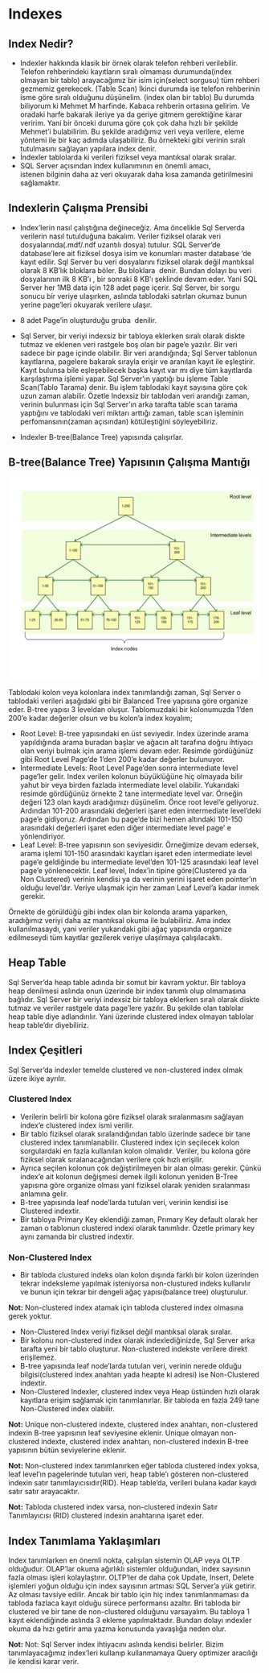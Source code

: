
# Indexes

## Index Nedir?

* Indexler hakkında klasik bir örnek olarak telefon rehberi verilebilir. Telefon rehberindeki kayıtların sıralı olmaması durumunda(index olmayan bir tablo) arayacağımız bir isim için(select sorgusu) tüm rehberi gezmemiz gerekecek. (Table Scan) İkinci durumda ise telefon rehberinin isme göre sıralı olduğunu düşünelim. (index olan bir tablo) Bu durumda biliyorum ki Mehmet M harfinde. Kabaca rehberin ortasına gelirim. Ve oradaki harfe bakarak ileriye ya da geriye gitmem gerektiğine karar veririm. Yani bir önceki duruma göre çok çok daha hızlı bir şekilde Mehmet’i bulabilirim. Bu şekilde aradığımız veri veya verilere, eleme yöntemi ile bir kaç adımda ulaşabiliriz. Bu örnekteki gibi verinin sıralı tutulmasını sağlayan yapılara index denir.
* İndexler tablolarda ki verileri fiziksel veya mantıksal olarak sıralar. 
* SQL Server açısından index kullanımının en önemli amacı, istenen bilginin daha az veri okuyarak daha kısa zamanda getirilmesini sağlamaktır.

## Indexlerin Çalışma Prensibi

* Index’lerin nasıl çalıştığına değineceğiz. Ama öncelikle Sql Serverda verilerin nasıl tutulduğuna bakalım. Veriler fiziksel olarak veri dosyalarında(.mdf/.ndf uzantılı dosya) tutulur. SQL Server’de database’lere ait fiziksel dosya isim ve konumları master database ‘de kayıt edilir. Sql Server bu veri dosyalarını fiziksel olarak değil mantıksal olarak 8 KB’lık bloklara böler. Bu bloklara <Page> denir. Bundan dolayı bu veri dosyalarının ilk 8 KB’ı <page0>, bir sonraki 8 KB’ı <page1> şeklinde devam eder. Yani SQL Server her 1MB data için 128 adet page içerir. Sql Server, bir sorgu sonucu bir veriye ulaşırken, aslında tablodaki satırları okumaz bunun yerine page’leri okuyarak verilere ulaşır.

* 8 adet Page’in oluşturduğu gruba <Extent> denilir.

* Sql Server, bir veriyi indexsiz bir tabloya eklerken sıralı olarak diskte tutmaz ve eklenen veri rastgele boş olan bir page’e yazılır. Bir veri sadece bir page içinde olabilir. Bir veri arandığında; Sql Server tablonun kayıtlarına, pagelere bakarak sırayla erişir ve aranılan kayıt ile eşleştirir. Kayıt bulunsa bile eşleşebilecek başka kayıt var mı diye tüm kayıtlarda karşılaştırma işlemi yapar. Sql Server’ın yaptığı bu işleme Table Scan(Tablo Tarama) denir. Bu işlem tablodaki kayıt sayısına göre çok uzun zaman alabilir. Özetle Indexsiz bir tablodan veri arandığı zaman, verinin bulunması için Sql Server’ın arka tarafta table scan tarama yaptığını ve tablodaki veri miktarı arttığı zaman, table scan işleminin perfomansının(zaman açısından) kötüleştiğini söyleyebiliriz.

* Indexler B-tree(Balance Tree) yapısında çalışırlar.

## B-tree(Balance Tree) Yapısının Çalışma Mantığı

![Alternatif Metin](Assets/Screenshot20.png)

Tablodaki kolon veya kolonlara index tanımlandığı zaman, Sql Server o tablodaki verileri aşağıdaki gibi bir Balanced Tree yapısına göre organize eder. B-tree yapısı 3 leveldan oluşur. Tablomuzdaki bir kolonumuzda 1’den 200’e kadar değerler olsun ve bu kolon’a index koyalım;

* Root Level: B-tree yapısındaki en üst seviyedir. Index üzerinde arama yapıldığında arama buradan başlar ve ağacın alt tarafına doğru ihtiyacı olan veriyi bulmak için arama işlemi devam eder. Resimde gördüğünüz gibi Root Level Page’de 1’den 200’e kadar değerler bulunuyor.
* Intermediate Levels: Root Level Page’den sonra intermediate level page’ler gelir. Index verilen kolonun büyüklüğüne hiç olmayada bilir yahut bir veya birden fazlada intermediate level olabilir. Yukarıdaki resimde gördüğünüz örnekte 2 tane intermediate level var. Örneğin değeri 123 olan kaydı aradığımızı düşünelim. Önce root level’e geliyoruz. Ardından 101-200 arasındaki değerleri işaret eden intermediate level’deki page’e gidiyoruz. Ardından bu page’de bizi hemen altındaki 101-150 arasındaki değerleri işaret eden diğer intermediate level page’ e yönlendiriyor.
* Leaf Level: B-tree yapısının son seviyesidir. Örneğimize devam edersek, arama işlemi 101-150 arasındaki kayıtları işaret eden intermediate level page’e geldiğinde bu intermediate level’den 101-125 arasındaki leaf level page’e yönlenecektir. Leaf level, Index’in tipine göre(Clustered ya da Non Clustered) verinin kendisi ya da verinin yerini işaret eden pointer’ın olduğu level’dır. Veriye ulaşmak için her zaman Leaf Level’a kadar inmek gerekir.

Örnekte de görüldüğü gibi index olan bir kolonda arama yaparken, aradığımız veriyi daha az mantıksal okuma ile bulabiliriz. Ama index kullanılmasaydı, yani veriler yukarıdaki gibi ağaç yapısında organize edilmeseydi tüm kayıtlar gezilerek veriye ulaşılmaya çalışılacaktı.

## Heap Table
Sql Server’da heap table adında bir somut bir kavram yoktur. Bir tabloya heap denilmesi aslında onun üzerinde bir index tanımlı olup olmamasına bağlıdır. Sql Server bir veriyi indexsiz bir tabloya eklerken sıralı olarak diskte tutmaz ve veriler rastgele data page’lere yazılır. Bu şekilde olan tablolar heap table diye adlandırılır. Yani üzerinde clustered index olmayan tablolar heap table’dır diyebiliriz.

## Index Çeşitleri
Sql Server’da indexler temelde clustered ve non-clustered index olmak üzere ikiye ayrılır.

### Clustered Index

* Verilerin belirli bir kolona göre fiziksel olarak sıralanmasını sağlayan index’e clustered index ismi verilir. 
* Bir tablo fiziksel olarak sıralandığından tablo üzerinde sadece bir tane clustered index tanımlanabilir. Clustered index için seçilecek kolon sorgulardaki en fazla kullanılan kolon olmalıdır. Veriler, bu kolona göre fiziksel olarak sıralanacağından verilere çok hızlı erişilir. 
* Ayrıca seçilen kolonun çok değiştirilmeyen bir alan olması gerekir. Çünkü index’e ait kolonun değişmesi demek ilgili kolonun yeniden B-Tree yapısına göre organize olması yani fiziksel olarak yeniden sıralanması anlamına gelir. 
* B-tree yapısında leaf node’larda tutulan veri, verinin kendisi ise Clustered indextir. 
* Bir tabloya Primary Key eklendiği zaman, Prımary Key default olarak her zaman o tablonun clustered indexi olarak tanımlıdır. Özetle primary key aynı zamanda bir clustred indextir.

### Non-Clustered Index

* Bir tabloda clustured indeks olan kolon dışında farklı bir kolon üzerinden tekrar indeksleme yapılmak isteniyorsa non-clustured indeks kullanılır ve bunun için tekrar bir dengeli ağaç yapısı(balance tree) oluşturulur.
  
**Not:** Non-clustered index atamak için tabloda clustered index olmasına gerek yoktur.

* Non-Clustered Index veriyi fiziksel değil mantıksal olarak sıralar. 
* Bir kolonu non-clustered index olarak indexlediğinizde, Sql Server arka tarafta yeni bir tablo oluşturur. Non-clustered indekste verilere direkt erişilemez. 
* B-tree yapısında leaf node’larda tutulan veri, verinin nerede olduğu bilgisi(clustered index anahtarı yada heapte ki adresi) ise Non-Clustered indextir.
* Non-Clustered Indexler, clustered index veya Heap üstünden hızlı olarak kayıtlara erişim sağlamak için tanımlanırlar. Bir tabloda en fazla 249 tane Non-Clustered index olabilir.

**Not:** Unique non-clustered indexte, clustered index anahtarı, non-clustered indexin B-tree yapısının leaf seviyesine eklenir. Unique olmayan non-clustered indexte, clustered index anahtarı, non-clustered indexin B-tree yapısının bütün seviyelerine eklenir.

**Not:** Non-clustered index tanımlanırken eğer tabloda clustered index yoksa, leaf level’ın pagelerinde tutulan veri, heap table’ı gösteren non-clustered indexin satır tanımlayıcısıdır(RID). Heap table’da, verileri bulana kadar kaydı satır satır arayacaktır.

**Not:** Tabloda clustered index varsa, non-clustered indexin Satır Tanımlayıcısı (RID) clustered indexin anahtarına işaret eder.

## Index Tanımlama Yaklaşımları

Index tanımlarken en önemli nokta, çalışılan sistemin OLAP veya OLTP olduğudur. OLAP’lar okuma ağırlıklı sistemler olduğundan, index sayısının fazla olması işleri kolaylaştırır. OLTP’ler de daha çok Update, Insert, Delete işlemleri yoğun olduğu için index sayısının artması SQL Server’a yük getirir. Az olması tavsiye edilir. Ancak bir tablo için hiç index tanımlanmaması da tabloda fazlaca kayıt olduğu sürece performansı azaltır. Bri tabloda bir clustered ve bir tane de non-clustered olduğunu varsayalım. Bu tabloya 1 kayıt eklendiğinde aslında 3 ekleme yapılmaktadır. Bundan dolayı ındexler okuma da hızı getirir ama yazma konusunda yavaşlığa neden olur.

**Not:** Not: Sql Server index ihtiyacını aslında kendisi belirler. Bizim tanımlayacağımız index’leri kullanıp kullanmamaya Query optimizer aracılığı ile  kendisi karar verir.




